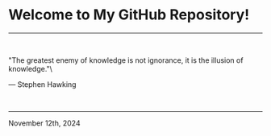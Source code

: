 # Welcome to My GitHub Repository!

---

<br>

"The greatest enemy of knowledge is not ignorance, it is the illusion of knowledge."\

― Stephen Hawking
 
</br>

---
November 12th, 2024
